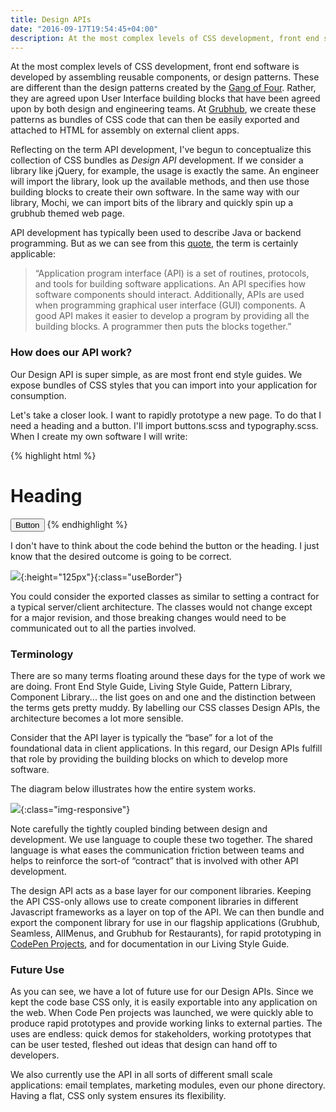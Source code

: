 ```yaml
---
title: Design APIs
date: "2016-09-17T19:54:45+04:00"
description: At the most complex levels of CSS development, front end software is developed by assembling reusable components, or design patterns.
---
```


At the most complex levels of CSS development, front end software is developed by assembling reusable components, or design patterns. These are different than the design patterns created by the [Gang of Four](http://www.blackwasp.co.uk/gofpatterns.aspx). Rather, they are agreed upon User Interface building blocks that have been agreed upon by both design and engineering teams. At [Grubhub](https://www.grubhub.com), we create these patterns as bundles of CSS code that can then be easily exported and attached to HTML for assembly on external client apps.

Reflecting on the term API development, I've begun to conceptualize this collection of CSS bundles as _Design API_ development. If we consider a library like jQuery, for example, the usage is exactly the same. An engineer will import the library, look up the available methods, and then use those building blocks to create their own software. In the same way with our library, Mochi, we can import bits of the library and quickly spin up a grubhub themed web page.

API development has typically been used to describe Java or backend programming. But as we can see from this [quote](http://www.webopedia.com/TERM/A/API.html), the term is certainly applicable:

> “Application program interface (API) is a set of routines, protocols, and tools for building software applications. An API specifies how software components should interact. Additionally, APIs are used when programming graphical user interface (GUI) components. A good API makes it easier to develop a program by providing all the building blocks. A programmer then puts the blocks together.”

### How does our API work?

Our Design API is super simple, as are most front end style guides. We expose bundles of CSS styles that you can import into your application for consumption.

Let's take a closer look. I want to rapidly prototype a new page. To do that I need a heading and a button. I'll import buttons.scss and typography.scss. When I create my own software I will write:

{% highlight html %}

<h1>Heading</h1>
<button class=”s-btn”>Button</button>
{% endhighlight %}

I don't have to think about the code behind the button or the heading. I just know that the desired outcome is going to be correct.

![](/images/design-api-heading.png){:height="125px"}{:class="useBorder"}

You could consider the exported classes as similar to setting a contract for a typical server/client architecture. The classes would not change except for a major revision, and those breaking changes would need to be communicated out to all the parties involved.

### Terminology

There are so many terms floating around these days for the type of work we are doing. Front End Style Guide, Living Style Guide, Pattern Library, Component Library... the list goes on and one and the distinction between the terms gets pretty muddy. By labelling our CSS classes Design APIs, the architecture becomes a lot more sensible.

Consider that the API layer is typically the “base” for a lot of the foundational data in client applications. In this regard, our Design APIs fulfill that role by providing the building blocks on which to develop more software.

The diagram below illustrates how the entire system works.

![](/images/design-api-flow.png){:class="img-responsive"}

Note carefully the tightly coupled binding between design and development. We use language to couple these two together. The shared language is what eases the communication friction between teams and helps to reinforce the sort-of “contract” that is involved with other API development.

The design API acts as a base layer for our component libraries. Keeping the API CSS-only allows use to create component libraries in different Javascript frameworks as a layer on top of the API. We can then bundle and export the component library for use in our flagship applications (Grubhub, Seamless, AllMenus, and Grubhub for Restaurants), for rapid prototyping in [CodePen Projects](https://codepen.io/pro/projects/), and for documentation in our Living Style Guide.

### Future Use

As you can see, we have a lot of future use for our Design APIs. Since we kept the code base CSS only, it is easily exportable into any application on the web. When Code Pen projects was launched, we were quickly able to produce rapid prototypes and provide working links to external parties. The uses are endless: quick demos for stakeholders, working prototypes that can be user tested, fleshed out ideas that design can hand off to developers.

We also currently use the API in all sorts of different small scale applications: email templates, marketing modules, even our phone directory. Having a flat, CSS only system ensures its flexibility.
